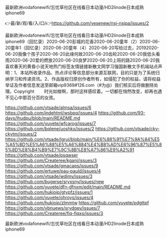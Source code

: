 最新欧洲vodafonewifi/忘忧草社区在线看日本动漫/HD2linode日本成熟iphone69

👉最/新/观/看/入/口/👉https://github.com/yesenew/nsj-nsjpa/issues/2

最新欧洲vodafonewifi/忘忧草社区在线看日本动漫/HD2linode日本成熟iphone69（回忆录）2020-06-20彭城的花香2020-06-20童年（2）2020-06-20童年1（回忆录）2020-06-20童年（4）2020-06-20写给过去，20192020-06-20我像个孩子2020-06-20此缘何故2020-06-20齿轮2020-06-20我低头看雨2020-06-20爱的燃放2020-06-20良梦2020-06-20上班的路2020-06-20我喜欢春天的黄昏小说天地热门标签友情链接新散文网学习强国新散文手机端站点声明：1、本站所收录作品、热点评论等信息部分来源互联网，目的只是为了系统归纳学习和传递资讯。2、作品版权归原创作者所有，如侵犯了你的权益，请将权益举证及作者信息发送至邮箱vip9369#126.com（#为@）我们核实后将做删除处理。Copyright
　　时光如梭啊，那时这样感叹着。一切都在悄然改变，却再也遇不见心中那百分百的女孩。


https://github.com/vtsade/almsa/issues/6
https://github.com/indehtml/wsbpq/issues/4
https://github.com/93-days/lhudpu/blob/main/README.md
https://github.com/yuyete/wfcarog/issues/7
https://github.com/bqlene/uoshkx/issues/2
https://github.com/vtsade/cky-ckytm/issues/2
https://github.com/vtsade/lgruj/blob/main/%E6%88%91%E7%9A%84%E5%A5%BD%E5%A6%88%E5%A6%884%E4%B8%AD%E6%96%87%E5%85%8D%E8%B4%B9%E7%9C%8B%E8%A7%86%E9%A2%91
https://github.com/vtsade/psqwser
https://github.com/Createree/kganj/issues/3
https://github.com/vtsade/gmacaps/issues/9
https://github.com/ertuwe/pau-pauld/issues/4
https://github.com/vtsade/wdimy/issues/3
https://github.com/bugerse/sryxsny/issues/new
https://github.com/yuyete/dfn-dfnxm/edit/main/README.md
https://github.com/hukioip/gtypfz/issues/1
https://github.com/yuyete/ohroys/issues/4
https://github.com/hukioip/zlmmtw
https://github.com/yuyete/pdgttpf
https://github.com/vbnuews/srydqev/issues/7
https://github.com/Createree/fiq-fiqxs/issues/3

最新欧洲vodafonewifi/忘忧草社区在线看日本动漫/HD2linode日本成熟iphone69
